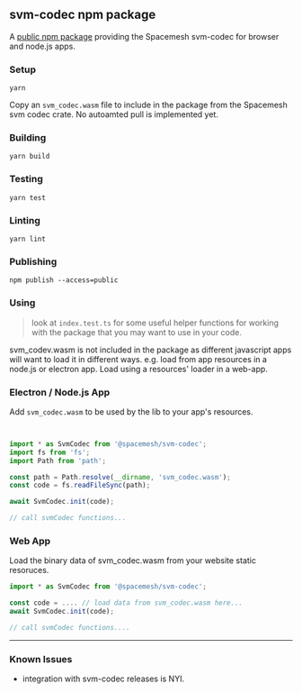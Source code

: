 ## svm-codec npm package
A [public npm package](https://www.npmjs.com/package/@spacemesh/svm-codec) providing the Spacemesh svm-codec for browser and node.js apps.

### Setup
`yarn`

Copy an `svm_codec.wasm` file to include in the package from the Spacemesh svm codec crate. No autoamted pull is implemented yet.

### Building
`yarn build`

### Testing
`yarn test`

### Linting
`yarn lint`

### Publishing
`npm publish --access=public`

### Using
> look at `index.test.ts` for some useful helper functions for working with the package that you may want to use in your code.

svm_codev.wasm is not included in the package as different javascript apps will want to load it in different ways. e.g. load from app resources in a node.js or electron app. Load using a resources' loader in a web-app.

### Electron / Node.js App

Add `svm_codec.wasm` to be used by the lib to your app's resources.

```TypeScript


import * as SvmCodec from '@spacemesh/svm-codec';
import fs from 'fs';
import Path from 'path';

const path = Path.resolve(__dirname, 'svm_codec.wasm');
const code = fs.readFileSync(path);

await SvmCodec.init(code);

// call svmCodec functions...

```

### Web App

Load the binary data of svm_codec.wasm from your website static resoruces.

```TypeScript
import * as SvmCodec from '@spacemesh/svm-codec';

const code = .... // load data from svm_codec.wasm here...
await SvmCodec.init(code);

// call svmCodec functions....
```
-----

### Known Issues
- integration with svm-codec releases is NYI.

